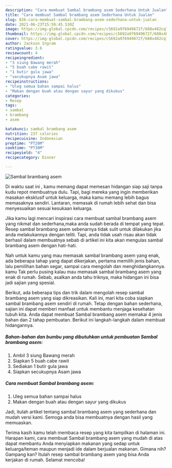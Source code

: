 ```yaml
---
description: "Cara membuat Sambal brambang asem Sederhana Untuk Jualan"
title: "Cara membuat Sambal brambang asem Sederhana Untuk Jualan"
slug: 826-cara-membuat-sambal-brambang-asem-sederhana-untuk-jualan
date: 2021-06-23T15:59:45.530Z
image: https://img-global.cpcdn.com/recipes/c5692a976949672f/680x482cq70/sambal-brambang-asem-foto-resep-utama.jpg
thumbnail: https://img-global.cpcdn.com/recipes/c5692a976949672f/680x482cq70/sambal-brambang-asem-foto-resep-utama.jpg
cover: https://img-global.cpcdn.com/recipes/c5692a976949672f/680x482cq70/sambal-brambang-asem-foto-resep-utama.jpg
author: Jackson Ingram
ratingvalue: 3.6
reviewcount: 4
recipeingredient:
- "3 siung Bawang merah"
- "5 buah cabe rawit"
- "1 butir gula jawa"
- "secukupnya Asam jawa"
recipeinstructions:
- "Uleg semua bahan sampai halus"
- "Makan dengan buah atau dengan sayur yang dikukus"
categories:
- Resep
tags:
- sambal
- brambang
- asem

katakunci: sambal brambang asem 
nutrition: 237 calories
recipecuisine: Indonesian
preptime: "PT20M"
cooktime: "PT30M"
recipeyield: "4"
recipecategory: Dinner

---
```



![Sambal brambang asem](https://img-global.cpcdn.com/recipes/c5692a976949672f/680x482cq70/sambal-brambang-asem-foto-resep-utama.jpg)

Di waktu  saat ini , kamu memang dapat memesan hidangan siap saji tanpa kudu repot membuatnya dulu. Tapi, bagi mereka yang ingin memberikan masakan eksklusif untuk keluarga, maka kamu memang lebih bagus memasaknya sendiri. Lantaran, memasak di rumah lebih sehat dan bisa menyesuaikan sesuai kesukaan keluarga.

Jika kamu lagi mencari inspirasi cara membuat sambal brambang asem yang nikmat dan sederhana,maka anda sudah berada di tempat yang tepat. Resep sambal brambang asem  sebenarnya tidak sulit untuk dilakukan jika anda melakukannya dengan teliti. Tapi, anda tidak usah risau akan tidak berhasil dalam membuatnya 
sebab di artikel ini kita akan mengulas sambal brambang asem dengan hati-hati.  



Nah untuk kamu yang mau memasak sambal brambang asem yang enak, ada beberapa tahap yang dapat dikerjakan, pertama memilih jenis bahan, lalu pemilihan bahan segar, sampai cara mengolah dan menghidangkannya. kamu Tak perlu pusing kalau mau memasak sambal brambang asem yang enak di rumah. Sebab, asalkan anda  tahu triknya, maka hidangan ini bisa jadi sajian yang spesial.

Berikut, ada beberapa tips dan trik dalam mengolah resep sambal brambang asem yang siap dikreasikan. Kali ini, mari kita coba siapkan sambal brambang asem sendiri di rumah. Tetap dengan bahan sederhana, sajian ini dapat memberi manfaat untuk membantu menjaga kesehatan tubuh kita. Anda dapat membuat Sambal brambang asem memakai 4 jenis bahan dan 2 tahap pembuatan. Berikut ini langkah-langkah dalam membuat hidangannya.

<!--inarticleads1-->

##### Bahan-bahan dan bumbu yang dibutuhkan untuk pembuatan Sambal brambang asem:

1. Ambil 3 siung Bawang merah
1. Siapkan 5 buah cabe rawit
1. Sediakan 1 butir gula jawa
1. Siapkan secukupnya Asam jawa




<!--inarticleads2-->

##### Cara membuat Sambal brambang asem:

1. Uleg semua bahan sampai halus
1. Makan dengan buah atau dengan sayur yang dikukus




Jadi, itulah artikel tentang  sambal brambang asem  yang sederhana dan mudah versi kami. Semoga anda bisa membuatnya dengan hasil yang memuaskan. 

Terima kasih kamu telah membaca resep yang kita tampilkan di halaman ini. Harapan kami, cara membuat  Sambal brambang asem yang mudah di atas dapat membantu Anda menyiapkan makanan yang sedap untuk keluarga/teman maupun menjadi ide dalam berjualan makanan. Gimana nih? Gampang kan? Itulah resep sambal brambang asem yang bisa Anda kerjakan di rumah. Selamat mencoba!

